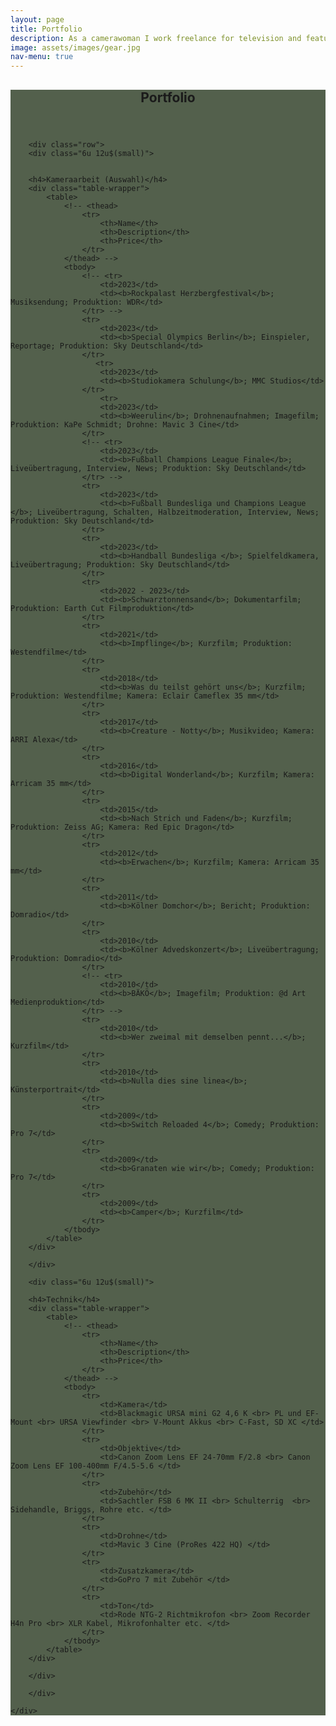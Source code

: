 ```yaml
---
layout: page
title: Portfolio
description: As a camerawoman I work freelance for television and feature films. As a producer, together with my team, I realize entire productions.
image: assets/images/gear.jpg
nav-menu: true
---
```


<!-- Main -->
<div id="main" class="alt" style="background-color: #192b0fbd">

<!-- One -->
<section id="one">
	<div class="inner">
		<header class="major">
			<h1>Portfolio</h1>
		</header>

        <div class="row">
	    <div class="6u 12u$(small)">


        <h4>Kameraarbeit (Auswahl)</h4>
        <div class="table-wrapper">
            <table>
                <!-- <thead>
                    <tr>
                        <th>Name</th>
                        <th>Description</th>
                        <th>Price</th>
                    </tr>
                </thead> -->
                <tbody>
                    <!-- <tr>
                        <td>2023</td>
                        <td><b>Rockpalast Herzbergfestival</b>; Musiksendung; Produktion: WDR</td>
                    </tr> -->
                    <tr>
                        <td>2023</td>
                        <td><b>Special Olympics Berlin</b>; Einspieler, Reportage; Produktion: Sky Deutschland</td>
                    </tr>
                       <tr>
                        <td>2023</td>
                        <td><b>Studiokamera Schulung</b>; MMC Studios</td>
                    </tr>
                        <tr>
                        <td>2023</td>
                        <td><b>Weerulin</b>; Drohnenaufnahmen; Imagefilm; Produktion: KaPe Schmidt; Drohne: Mavic 3 Cine</td>
                    </tr>
                    <!-- <tr>
                        <td>2023</td>
                        <td><b>Fußball Champions League Finale</b>; Liveübertragung, Interview, News; Produktion: Sky Deutschland</td>
                    </tr> -->
                    <tr>
                        <td>2023</td>
                        <td><b>Fußball Bundesliga und Champions League </b>; Liveübertragung, Schalten, Halbzeitmoderation, Interview, News; Produktion: Sky Deutschland</td>
                    </tr>
                    <tr>
                        <td>2023</td>
                        <td><b>Handball Bundesliga </b>; Spielfeldkamera, Liveübertragung; Produktion: Sky Deutschland</td>
                    </tr>
                    <tr>
                        <td>2022 - 2023</td>
                        <td><b>Schwarztonnensand</b>; Dokumentarfilm; Produktion: Earth Cut Filmproduktion</td>
                    </tr>
                    <tr>
                        <td>2021</td>
                        <td><b>Impflinge</b>; Kurzfilm; Produktion: Westendfilme</td>
                    </tr>
                    <tr>
                        <td>2018</td>
                        <td><b>Was du teilst gehört uns</b>; Kurzfilm; Produktion: Westendfilme; Kamera: Eclair Cameflex 35 mm</td>
                    </tr>
                    <tr>
                        <td>2017</td>
                        <td><b>Creature - Notty</b>; Musikvideo; Kamera: ARRI Alexa</td>
                    </tr>
                    <tr>
                        <td>2016</td>
                        <td><b>Digital Wonderland</b>; Kurzfilm; Kamera: Arricam 35 mm</td>
                    </tr>
                    <tr>
                        <td>2015</td>
                        <td><b>Nach Strich und Faden</b>; Kurzfilm; Produktion: Zeiss AG; Kamera: Red Epic Dragon</td>
                    </tr>
                    <tr>
                        <td>2012</td>
                        <td><b>Erwachen</b>; Kurzfilm; Kamera: Arricam 35 mm</td>
                    </tr>
                    <tr>
                        <td>2011</td>
                        <td><b>Kölner Domchor</b>; Bericht; Produktion: Domradio</td>
                    </tr>
                    <tr>
                        <td>2010</td>
                        <td><b>Kölner Advedskonzert</b>; Liveübertragung; Produktion: Domradio</td>
                    </tr>
                    <!-- <tr>
                        <td>2010</td>
                        <td><b>BÄKÖ</b>; Imagefilm; Produktion: @d Art Medienproduktion</td>
                    </tr> -->
                    <tr>
                        <td>2010</td>
                        <td><b>Wer zweimal mit demselben pennt...</b>; Kurzfilm</td>
                    </tr>
                    <tr>
                        <td>2010</td>
                        <td><b>Nulla dies sine linea</b>; Künsterportrait</td>
                    </tr>
                    <tr>
                        <td>2009</td>
                        <td><b>Switch Reloaded 4</b>; Comedy; Produktion: Pro 7</td>
                    </tr>
                    <tr>
                        <td>2009</td>
                        <td><b>Granaten wie wir</b>; Comedy; Produktion: Pro 7</td>
                    </tr>
                    <tr>
                        <td>2009</td>
                        <td><b>Camper</b>; Kurzfilm</td>
                    </tr>
                </tbody>
            </table>
        </div>

        </div>

        <div class="6u 12u$(small)">

        <h4>Technik</h4>
        <div class="table-wrapper">
            <table>
                <!-- <thead>
                    <tr>
                        <th>Name</th>
                        <th>Description</th>
                        <th>Price</th>
                    </tr>
                </thead> -->
                <tbody>
                    <tr>
                        <td>Kamera</td>
                        <td>Blackmagic URSA mini G2 4,6 K <br> PL und EF-Mount <br> URSA Viewfinder <br> V-Mount Akkus <br> C-Fast, SD XC </td>
                    </tr>
                    <tr>
                        <td>Objektive</td>
                        <td>Canon Zoom Lens EF 24-70mm F/2.8 <br> Canon Zoom Lens EF 100-400mm F/4.5-5.6 </td>
                    </tr>
                    <tr>
                        <td>Zubehör</td>
                        <td>Sachtler FSB 6 MK II <br> Schulterrig  <br> Sidehandle, Briggs, Rohre etc. </td>
                    </tr>
                    <tr>
                        <td>Drohne</td>
                        <td>Mavic 3 Cine (ProRes 422 HQ) </td>
                    </tr>
                    <tr>
                        <td>Zusatzkamera</td>
                        <td>GoPro 7 mit Zubehör </td>
                    </tr>
                    <tr>
                        <td>Ton</td>
                        <td>Rode NTG-2 Richtmikrofon <br> Zoom Recorder H4n Pro <br> XLR Kabel, Mikrofonhalter etc. </td>
                    </tr>
                </tbody>
            </table>
        </div>

        </div>

        </div>

    </div>
</section>
